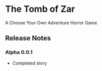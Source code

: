 # The Tomb of Zar
A Choose Your Own Adventure Horror Game

## Release Notes
### Alpha 0.0.1
- Completed story